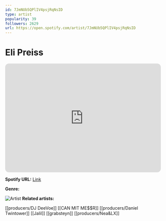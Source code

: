 ```yaml
---
id: 7JmNUb5QPlIV4psjRqNsID
type: artist
popularity: 39
followers: 2629
url: https://open.spotify.com/artist/7JmNUb5QPlIV4psjRqNsID
---
```

# Eli Preiss

<iframe style="border-radius:12px" src="https://open.spotify.com/embed/artist/7JmNUb5QPlIV4psjRqNsID" width="100%" height="352" frameBorder="0" allowfullscreen="" allow="autoplay; clipboard-write; encrypted-media; fullscreen; picture-in-picture" loading="lazy"></iframe>

**Spotify URL:** [Link](https://open.spotify.com/artist/7JmNUb5QPlIV4psjRqNsID)

**Genre:** 

![Artist](https://i.scdn.co/image/ab6761610000e5eb8239b3b117e4e269f95048aa)
**Related artists:**

[[producers/DJ DeeVoe]]
[[CAN MIT ME$$R]]
[[producers/Daniel Twintower]]
[[Jalil]]
[[grabsteyn]]
[[producers/Nea&LX]]
